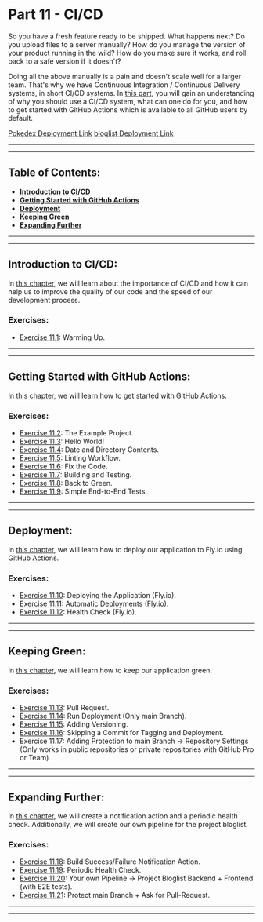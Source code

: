 # Part 11 - CI/CD

So you have a fresh feature ready to be shipped. What happens next? Do you upload files to a server manually? How do you manage the version of your product running in the wild? How do you make sure it works, and roll back to a safe version if it doesn't?

Doing all the above manually is a pain and doesn't scale well for a larger team. That's why we have Continuous Integration / Continuous Delivery systems, in short CI/CD systems. In [this part](https://fullstackopen.com/en/part11), you will gain an understanding of why you should use a CI/CD system, what can one do for you, and how to get started with GitHub Actions which is available to all GitHub users by default.

[Pokedex Deployment Link](https://pokedex-divine-water-3533.fly.dev)
[bloglist Deployment Link](https://bloglist-backend-old-voice-389.fly.dev)

---
---

## Table of Contents:

- **[Introduction to CI/CD](#introduction-to-cicd)**
- **[Getting Started with GitHub Actions](#getting-started-with-github-actions)**
- **[Deployment](#deployment)**
- **[Keeping Green](#keeping-green)**
- **[Expanding Further](#expanding-further)**

---
---

## Introduction to CI/CD:

In [this chapter](https://fullstackopen.com/en/part11/introduction_to_ci_cd), we will learn about the importance of CI/CD and how it can help us to improve the quality of our code and the speed of our development process.

### Exercises:

- [Exercise 11.1](https://github.com/Jvlsc/FullStack-Course/blob/8afa6064c7de080a4a75320727d138f106397516/part11/commentary/exercise1.md): Warming Up.

---
---

## Getting Started with GitHub Actions:

In [this chapter](https://fullstackopen.com/en/part11/getting_started_with_git_hub_actions), we will learn how to get started with GitHub Actions.

### Exercises:

- [Exercise 11.2](https://github.com/Jvlsc/FullStack-Course/blob/01f92fec97bdea186320d133c3e2b86630f4bc23/part11/Pokedex/package.json): The Example Project.
- [Exercise 11.3](https://github.com/Jvlsc/FullStack-Course/blob/f27f6e05c20863eb1d4a9a4b855e247102e6e9de/.github/workflow/hello.yml): Hello World!
- [Exercise 11.4](https://github.com/Jvlsc/FullStack-Course/blob/e328478b5cd7529078796d3c6ec41876defe1d9f/.github/workflows/hello.yml): Date and Directory Contents.
- [Exercise 11.5](https://github.com/Jvlsc/FullStack-Course/blob/f04e6f6d2bf309e6761f756ff61d944a5ac3a69d/.github/workflows/pipeline.yml): Linting Workflow.
- [Exercise 11.6](https://github.com/Jvlsc/FullStack-Course/blob/81dee85f2f4ae6de5eaa2d81cde07a5fb113438e/part11/Pokedex/.eslintrc.js): Fix the Code.
- [Exercise 11.7](https://github.com/Jvlsc/FullStack-Course/blob/9dff2c0a12b43c086f76852cb332c560bb08da10/.github/workflows/pipeline.yml): Building and Testing.
- [Exercise 11.8](https://github.com/Jvlsc/FullStack-Course/blob/97cf72b04d72a0bc695e0431034af4ae678fe511/part11/Pokedex/src/PokemonPage.jsx): Back to Green.
- [Exercise 11.9](https://github.com/Jvlsc/FullStack-Course/blob/c93b52e61148eff4e3838e3e127bda8498eb6550/.github/workflows/pipeline.yml): Simple End-to-End Tests.

---
---

## Deployment:

In [this chapter](https://fullstackopen.com/en/part11/deployment), we will learn how to deploy our application to Fly.io using GitHub Actions.

### Exercises:

- [Exercise 11.10](https://github.com/Jvlsc/FullStack-Course/blob/5bb1d3be78c0bc88b4bc9cb9ec13ca46074d9226/part11/Pokedex/fly.toml): Deploying the Application (Fly.io).
- [Exercise 11.11](https://github.com/Jvlsc/FullStack-Course/blob/45e749f561a853b129ec32e8f1ba0051066eac0c/.github/workflows/pipeline.yml): Automatic Deployments (Fly.io).
- [Exercise 11.12](https://github.com/Jvlsc/FullStack-Course/blob/30c489f9730de48a1d8de0cdabbcbe2f6d961561/part11/Pokedex/fly.toml): Health Check (Fly.io).

---
---

## Keeping Green:

In [this chapter](https://fullstackopen.com/en/part11/keeping_green), we will learn how to keep our application green.

### Exercises:

- [Exercise 11.13](https://github.com/Jvlsc/FullStack-Course/blob/5213a64b2378d42fee660d7acb0d95eba29f79d1/.github/workflows/pipeline.yml): Pull Request.
- [Exercise 11.14](https://github.com/Jvlsc/FullStack-Course/blob/2e507ee0f1d071d15b4b8a0bb94a9d0e259bced6/.github/workflows/pipeline.yml): Run Deployment (Only main Branch).
- [Exercise 11.15](https://github.com/Jvlsc/FullStack-Course/blob/55d73a24ab286d1124398819d85afc65ec60ad8c/.github/workflows/pipeline.yml): Adding Versioning.
- [Exercise 11.16](https://github.com/Jvlsc/FullStack-Course/blob/0592ef78db7a394ffac864df88738dc758d39b53/.github/workflows/pipeline.yml): Skipping a Commit for Tagging and Deployment.
- Exercise 11.17: Adding Protection to main Branch -> Repository Settings (Only works in public repositories or private repositories with GitHub Pro or Team)

---
---

## Expanding Further:

In [this chapter](https://fullstackopen.com/en/part11/expanding_further), we will create a notification action and a periodic health check. Additionally, we will create our own pipeline for the project bloglist.

### Exercises:

- [Exercise 11.18](https://github.com/Jvlsc/FullStack-Course/blob/f759e917ea36eb50a88dc0112a51160459c880a3/.github/workflows/pipeline.yml): Build Success/Failure Notification Action.
- [Exercise 11.19](https://github.com/Jvlsc/FullStack-Course/blob/5a27c6892750ea7e77d15f0428ba00b2cbafc6c8/.github/workflows/health.yml): Periodic Health Check.
- [Exercise 11.20](https://github.com/Jvlsc/FullStack-Course/blob/08221ce8b8ab3d91c3379bb7d75943c294c829a5/.github/workflows/bloglist.yml): Your own Pipeline -> Project Bloglist Backend + Frontend (with E2E tests).
- [Exercise 11.21](https://github.com/Jvlsc/FullStack-Course/pull/22): Protect main Branch + Ask for Pull-Request.

---
---